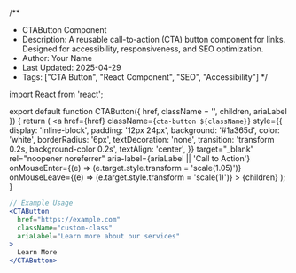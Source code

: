 /**
 * CTAButton Component
 * Description: A reusable call-to-action (CTA) button component for links. Designed for accessibility, responsiveness, and SEO optimization.
 * Author: Your Name
 * Last Updated: 2025-04-29
 * Tags: ["CTA Button", "React Component", "SEO", "Accessibility"]
 */

import React from 'react';

export default function CTAButton({ href, className = '', children, ariaLabel }) {
  return (
    <a
      href={href}
      className={`cta-button ${className}`}
      style={{
        display: 'inline-block',
        padding: '12px 24px',
        background: '#1a365d',
        color: 'white',
        borderRadius: '6px',
        textDecoration: 'none',
        transition: 'transform 0.2s, background-color 0.2s',
        textAlign: 'center',
      }}
      target="_blank"
      rel="noopener noreferrer"
      aria-label={ariaLabel || 'Call to Action'}
      onMouseEnter={(e) => (e.target.style.transform = 'scale(1.05)')}
      onMouseLeave={(e) => (e.target.style.transform = 'scale(1)')}
    >
      {children}
    </a>
  );
}

```jsx
// Example Usage
<CTAButton
  href="https://example.com"
  className="custom-class"
  ariaLabel="Learn more about our services"
>
  Learn More
</CTAButton>
```
